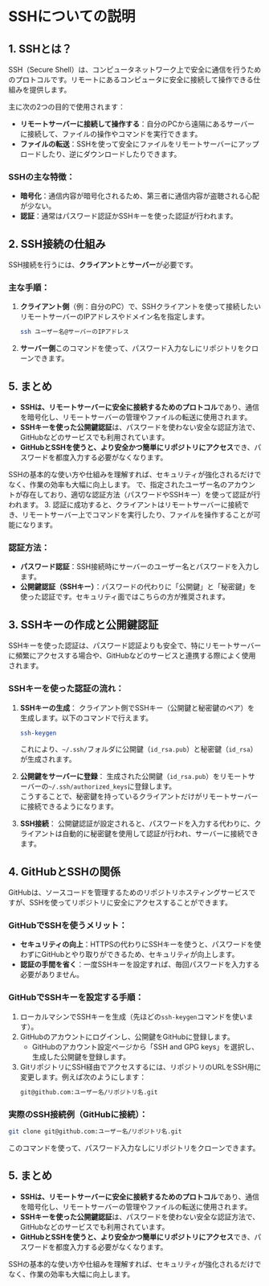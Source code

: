 # SSHについての説明

## 1. SSHとは？
SSH（Secure Shell）は、コンピュータネットワーク上で安全に通信を行うためのプロトコルです。リモートにあるコンピュータに安全に接続して操作できる仕組みを提供します。

主に次の2つの目的で使用されます：
- **リモートサーバーに接続して操作する**：自分のPCから遠隔にあるサーバーに接続して、ファイルの操作やコマンドを実行できます。
- **ファイルの転送**：SSHを使って安全にファイルをリモートサーバーにアップロードしたり、逆にダウンロードしたりできます。

### SSHの主な特徴：
- **暗号化**：通信内容が暗号化されるため、第三者に通信内容が盗聴される心配が少ない。
- **認証**：通常はパスワード認証かSSHキーを使った認証が行われます。

## 2. SSH接続の仕組み

SSH接続を行うには、**クライアント**と**サーバー**が必要です。

### 主な手順：
1. **クライアント側**（例：自分のPC）で、SSHクライアントを使って接続したいリモートサーバーのIPアドレスやドメイン名を指定します。
   ```bash
   ssh ユーザー名@サーバーのIPアドレス
   ```
2. **サーバー側**このコマンドを使って、パスワード入力なしにリポジトリをクローンできます。

## 5. まとめ

- **SSHは、リモートサーバーに安全に接続するためのプロトコル**であり、通信を暗号化し、リモートサーバーの管理やファイルの転送に使用されます。
- **SSHキーを使った公開鍵認証**は、パスワードを使わない安全な認証方法で、GitHubなどのサービスでも利用されています。
- **GitHubとSSHを使うと、より安全かつ簡単にリポジトリにアクセス**でき、パスワードを都度入力する必要がなくなります。

SSHの基本的な使い方や仕組みを理解すれば、セキュリティが強化されるだけでなく、作業の効率も大幅に向上します。
で、指定されたユーザー名のアカウントが存在しており、適切な認証方法（パスワードやSSHキー）を使って認証が行われます。
3. 認証に成功すると、クライアントはリモートサーバーに接続でき、リモートサーバー上でコマンドを実行したり、ファイルを操作することが可能になります。

### 認証方法：
- **パスワード認証**：SSH接続時にサーバーのユーザー名とパスワードを入力します。
- **公開鍵認証（SSHキー）**：パスワードの代わりに「公開鍵」と「秘密鍵」を使った認証です。セキュリティ面ではこちらの方が推奨されます。

## 3. SSHキーの作成と公開鍵認証

SSHキーを使った認証は、パスワード認証よりも安全で、特にリモートサーバーに頻繁にアクセスする場合や、GitHubなどのサービスと連携する際によく使用されます。

### SSHキーを使った認証の流れ：
1. **SSHキーの生成**：
   クライアント側でSSHキー（公開鍵と秘密鍵のペア）を生成します。以下のコマンドで行えます。
   ```bash
   ssh-keygen
   ```
   これにより、`~/.ssh/`フォルダに公開鍵（`id_rsa.pub`）と秘密鍵（`id_rsa`）が生成されます。

2. **公開鍵をサーバーに登録**：
   生成された公開鍵（`id_rsa.pub`）をリモートサーバーの`~/.ssh/authorized_keys`に登録します。  
   こうすることで、秘密鍵を持っているクライアントだけがリモートサーバーに接続できるようになります。

3. **SSH接続**：
   公開鍵認証が設定されると、パスワードを入力する代わりに、クライアントは自動的に秘密鍵を使用して認証が行われ、サーバーに接続できます。

## 4. GitHubとSSHの関係

GitHubは、ソースコードを管理するためのリポジトリホスティングサービスですが、SSHを使ってリポジトリに安全にアクセスすることができます。

### GitHubでSSHを使うメリット：
- **セキュリティの向上**：HTTPSの代わりにSSHキーを使うと、パスワードを使わずにGitHubとやり取りができるため、セキュリティが向上します。
- **認証の手間を省く**：一度SSHキーを設定すれば、毎回パスワードを入力する必要がありません。

### GitHubでSSHキーを設定する手順：
1. ローカルマシンでSSHキーを生成（先ほどの`ssh-keygen`コマンドを使います）。
2. GitHubのアカウントにログインし、公開鍵をGitHubに登録します。
   - GitHubのアカウント設定ページから「SSH and GPG keys」を選択し、生成した公開鍵を登録します。
3. GitリポジトリにSSH経由でアクセスするには、リポジトリのURLをSSH用に変更します。例えば次のようにします：
   ```bash
   git@github.com:ユーザー名/リポジトリ名.git
### 実際のSSH接続例（GitHubに接続）：
```bash
git clone git@github.com:ユーザー名/リポジトリ名.git
```
このコマンドを使って、パスワード入力なしにリポジトリをクローンできます。

## 5. まとめ

- **SSHは、リモートサーバーに安全に接続するためのプロトコル**であり、通信を暗号化し、リモートサーバーの管理やファイルの転送に使用されます。
- **SSHキーを使った公開鍵認証**は、パスワードを使わない安全な認証方法で、GitHubなどのサービスでも利用されています。
- **GitHubとSSHを使うと、より安全かつ簡単にリポジトリにアクセス**でき、パスワードを都度入力する必要がなくなります。

SSHの基本的な使い方や仕組みを理解すれば、セキュリティが強化されるだけでなく、作業の効率も大幅に向上します。

